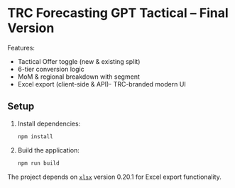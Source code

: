 # TRC Forecasting GPT Tactical – Final Version

Features:
- Tactical Offer toggle (new & existing split)
- 6-tier conversion logic
- MoM & regional breakdown with segment
- Excel export (client-side & API)- TRC-branded modern UI

## Setup

1. Install dependencies:
   ```bash
   npm install
   ```
2. Build the application:
   ```bash
   npm run build
   ```

The project depends on [`xlsx`](https://www.npmjs.com/package/xlsx) version 0.20.1 for Excel export functionality.